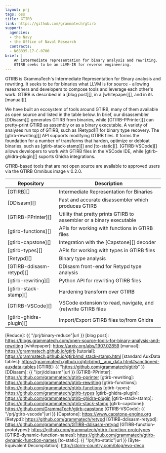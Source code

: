 ```yaml
---
layout: prj
tags: oss
title: GTIRB
link: https://github.com/grammatech/gtirb
support:
  agencies:
  - the Navy
  - the Office of Naval Research
  contracts:
  - N68335-17-C-0700
brief: |
    An intermediate representation for binary analysis and rewriting.
    GTIRB seeks to be an LLVM-IR for reverse engineering.
---
```


GTIRB is GrammaTech's Intermediate Representation for Binary analysis
and rewriting.  It seeks to be for binaries what LLVM is for source -
allowing researchers and developers to compose tools and leverage each
other's work. GTIRB is described in a [blog post][], in a [whitepaper][],
and in its [manual][].  

We have built an ecosystem of tools around GTIRB,
  many of them available as open source and listed in the table below. In
 brief, our disassembler [DDisasm][] generates GTIRB from binaries, while
 [GTIRB-PPrinter][] can pretty-print GTIRB as assembly or as a binary executable.
 A variety of analyses run top of GTIRB, such as [Retypd][] for binary
 type recovery. The [gtirb-rewriting][] API supports modifying GTIRB files. It
 forms the foundation for a number of transforms that harden, optimize or debloat
 binaries, such as [gtirb-stack-stamp][]  and [to-static][].
  [GTIRB-VSCode][] allows developers to work with GTIRB
 files in the VSCode IDE, while [gtirb-ghidra-plugin][] suports Ghidra integrations.

GTIRB-based tools that are not open source are available to approved users via the GTIRB Omnibus image v 0.2.0.

 <center>

 | Repository                       | Description                                                         |
 |----------------------------------|---------------------------------------------------------------------|
 | [GTIRB][]                        | Intermediate Representation for Binaries                            |
 | [DDisasm][]                      | Fast and accurate disassembler which produces GTIRB                 |
 | [GTIRB-PPrinter][]               | Utility that pretty prints GTIRB to assembler or a binary executable         |
 | [gtirb-functions][]              | APIs for working with functions in GTIRB files                      |
 | [gtirb-capstone][]               | Integration with the [Capstone][] decoder                           |
 | [gtirb-types][]                  | APIs for working with types in GTIRB files                          |
 | [Retypd][]                       | Binary type analysis                                                |
 | [GTIRB-ddisasm-retypd][]         | DDisasm front-end for Retypd type analysis                                        |
 | [gtirb-rewriting][]              | Python API for rewriting GTIRB files                                |
 | [gtirb-stack-stamp][]            | Hardening transform over GTIRB                                      |
 | [GTIRB-VSCode][]                 | VSCode extension to read, navigate, and (re)write GTIRB files       |
 | [gtirb-ghidra-plugin][]          | Import/Export GTIRB files to/from Ghidra                            |

 </center>


[Reduce]: {{ "/prj/binary-reduce"|url }}
[blog post]: https://blogs.grammatech.com/open-source-tools-for-binary-analysis-and-rewriting
[whitepaper]: https://arxiv.org/abs/1907.02859
[manual]: https://grammatech.github.io/gtirb
[tutorial]: https://grammatech.github.io/gtirb/md_stack-stamp.html
[standard AuxData tables]: https://grammatech.github.io/gtirb/md__aux_data.html#sanctioned-auxdata-tables
[GTIRB]: {{ "https://github.com/grammatech/gtirb" }}
[DDisasm]: {{ "/prj/ddisasm"|url }}
[GTIRB-PPrinter]: https://github.com/grammatech/gtirb-pprinter
[gtirb-rewriting]: https://github.com/grammatech/gtirb-rewriting
[gtirb-functions]: https://github.com/grammatech/gtirb-functions
[gtirb-types]: https://github.com/grammatech/gtirb-types
[gtirb-ghidra-plugin]: https://github.com/grammatech/gtirb-ghidra-plugin
[gtirb-stack-stamp]: https://github.com/grammatech/gtirb-stack-stamp
[gtirb-capstone]: https://github.com/GrammaTech/gtirb-capstone
[GTIRB-VSCode]: {{ "/prj/gtirb-vscode"|url }}
[Capstone]: https://www.capstone-engine.org
[Retypd]: https://github.com/grammatech/retypd
[GTIRB-ddisasm-retypd]: https://github.com/grammatech/GTIRB-ddisasm-retypd
[GTIRB-function-prototypes]: https://github.com/grammatech/gtirb-function-prototypes
[GTIRB-dynamic-function-names]: https://github.com/grammatech/gtirb-dynamic-function-names
[to-static]: {{ "/prj/to-static"|url }}
[Byte-Equivalent Decompilation]: http://storm-country.com/blog/evo-deco
